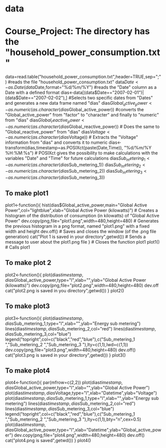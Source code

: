 # data
# Course_Project: The directory has the "household_power_consumption.txt"
data=read.table("household_power_consumption.txt",header=TRUE,sep=";") #reads the file "household_power_consumption.txt"
data$Date<-as.Date(data$Date,format="%d/%m/%Y") #reads the "Date" column as a Date with a defined format 
dias<-data[(data$Date=="2007-02-01")|(data$Date=="2007-02-02"),] #Selects two specific dates from "Dates" and generates a new data frame named "dias"
dias$Global_active_power<-as.numeric(as.character(dias$Global_active_power)) #converts the "Global_active_power" from "factor" to "character" and finally to "numeric" from "dias"
dias$Global_reactive_power<-as.numeric(as.character(dias$Global_reactive_power)) # Does the same to "Global_reactive_power" from "dias"
dias$Voltage<-as.numeric(as.character(dias$Voltage)) # Extracts the "Voltage" information from "dias" and converts it to numeric
dias<-transform(dias,timestamp=as.POSIXct(paste(Date,Time)), "%d/%m/%Y %H:%M:%s") # POSIXct gives the possibility to make calculations with the variables "Date" and "Time" for future calculations 
dias$Sub_metering_1<-as.numeric(as.character(dias$Sub_metering_1))
dias$Sub_metering_2<-as.numeric(as.character(dias$Sub_metering_2))
dias$Sub_metering_3<-as.numeric(as.character(dias$Sub_metering_3))
## To make plot1
plot1<-function(){ 
  hist(dias$Global_active_power,main="Global Active Power",col="lightblue",xlab="Global Active Power (kilowatts)") # Creates a histogram of the distribution of consumption (in kilowatts) of "Global Active Power"
  dev.copy(png,file="plot1.png",width=480,height=480) # Generates the previous histogram in a png format, named "plot1.png" with a fixed width and height
  dev.off() # Saves and closes the window (of the .png file generation)
  cat("Plot 1 is saved in your directory",getwd()) # Sends a message to user about the plot1.png file
} # Closes the function plot1
plot1() # Calls plot1
## To make plot 2
plot2<-function(){
  plot(dias$timestamp,dias$Global_active_power,type="l",xlab="",ylab="Global Active Power (kilowatts)")
  dev.copy(png,file="plot2.png",width=480,height=480)
  dev.off
  cat("plot2.png is saved in you directory",getwd())
}
plot2()
## To make plot3
plot3<-function(){
  plot(dias$timestamp,dias$Sub_metering_1,type="l",xlab="",ylab="Energy sub metering")
  lines(dias$timestamp,dias$Sub_metering_2,col="red")
  lines(dias$timestamp,dias$Sub_metering_3,col="blue")
  legend("topright",col=c("black","red","blue"),c("Sub_metering_1 ","Sub_metering_2 ","Sub_metering_3 "),lty=c(1,1),lwd=c(1,1))
  dev.copy(png,file="plot3.png",width=480,height=480)
  dev.off()
  cat("plot3.png is saved in your directory",getwd())
}
plot3()
## To make plot4
plot4<-function(){
  par(mfrow=c(2,2))
  plot(dias$timestamp,dias$Global_active_power,type="l",xlab="",ylab="Global Active Power")
  plot(dias$timestamp,dias$Voltage,type="l",xlab="Datetime",ylab="Voltage")
  plot(dias$timestamp,dias$Sub_metering_1,type="l",xlab="",ylab="Energy sub metering")
  lines(dias$timestamp,dias$Sub_metering_2,col="red")
  lines(dias$timestamp,dias$Sub_metering_3,col="blue")
  legend("topright",col=c("black","red","blue"),c("Sub_metering_1 ","Sub_metering_2 ","Sub_metering_3 "),lty=c(1,1),bty="n",cex=0.5)
  plot(dias$timestamp,dias$Global_active_power,type="l",xlab="Datetime",ylab="Global_active_power")
  dev.copy(png,file="plot4.png",width=480,height=480)
  dev.off()
  cat("plot4.png is saved",getwd())
}
plot4()
